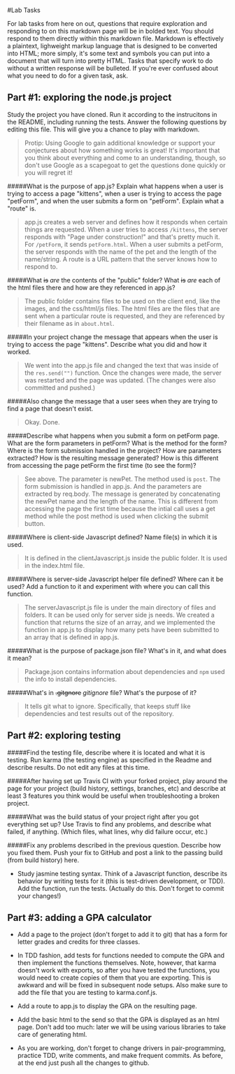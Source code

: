 #Lab Tasks

For lab tasks from here on out, questions that require exploration and responding to on this markdown page will be in bolded text. You should respond to them directly within this markdown file. Markdown is effectively a plaintext, lighweight markup language that is designed to be converted into HTML; more simply, it's some text and symbols you can put into a document that will turn into pretty HTML.
Tasks that specify work to do without a written response will be bulleted.
If you're ever confused about what you need to do for a given task, ask.

## Part #1: exploring the node.js project
Study the project you have cloned. Run it according to the instrucitons in the README, including running the tests. Answer the following questions by editing this file.  This will give you a chance to play with markdown.

> Protip: Using Google to gain additional knowledge or support your conjectures about how something works is great! It's important that you think about everything and come to an understanding, though, so don't use Google as a scapegoat to get the questions done quickly or you will regret it!

#####What is the purpose of app.js? Explain what happens when a user is trying to access a page "kittens", when a user is trying to access the page "petForm", and when the user submits a form on "petForm". Explain what a "route" is.

> app.js creates a web server and defines how it responds when certain things are requested. When a user tries to access
> `/kittens`, the server responds with "Page under construction!" and that's pretty much it. For `/petForm`, it sends
> `petForm.html`. When a user submits a petForm, the server responds with the name of the pet and the length of the name/string.
> A route is a URL pattern that the server knows how to respond to. 

#####What ~~is~~ *are* the contents of the "public" folder? What ~~is~~ *are* each of the html files there and how are they referenced in app.js?

> The public folder contains files to be used on the client end, like the images, and the css/html/js files. The html files are the files that are sent
> when a particular route is requested, and they are referenced by their filename as in `about.html`.

#####In your project change the message that appears when the user is trying to access the page "kittens". Describe what you did and how it worked.

> We went into the app.js file and changed the text that was inside of the `res.send("")` function. Once the changes were made, the server was restarted
> and the page was updated. (The changes were also committed and pushed.)

#####Also change the message that a user sees when they are trying to find a page that doesn't exist.

> Okay. Done.

#####Describe what happens when you submit a form on petForm page. What are the form parameters in petForm? What is the method for the form? Where is the form submission handled in the project? How are parameters extracted? How is the resulting message generated? How is this different from accessing the page petForm the first time (to see the form)?

> See above. The parameter is newPet. The method used is `post`. The form submission is handled in app.js. And the parameters are extracted by req.body. 
> The message is generated by concatenating the newPet name and the length of the name. This is different from accessing the page the first time because
> the intial call uses a get method while the post method is used when clicking the submit button.

#####Where is client-side Javascript defined? Name file(s) in which it is used.

> It is defined in the clientJavascript.js inside the public folder. It is used in the index.html file. 

#####Where is server-side Javascript helper file defined? Where can it be used? Add a function to it and experiment with where you can call this function.

> The serverJavascript.js file is under the main directory of files and folders. It can be used only for server side js needs. 
> We created a function that returns the size of an array, and we implemented the function in app.js to display how many pets have been submitted to an
> array that is defined in app.js.

#####What is the purpose of package.json file? What's in it, and what does it mean?

> Package.json contains information about dependencies and `npm` used the info to install dependencies. 

#####What's in ~~.gitgnore~~ *gitignore* file? What's the purpose of it?

> It tells git what to ignore. Specifically, that keeps stuff like dependencies and test results out of the repository.


## Part #2: exploring testing

#####Find the testing file, describe where it is located and what it is testing. Run karma (the testing engine) as specified in the Readme and describe results. Do not edit any files at this time.

#####After having set up Travis CI with your forked project, play around the page for your project (build history, settings, branches, etc) and describe at least 3 features you think would be useful when troubleshooting a broken project.

#####What was the build status of your project right after you got everything set up? Use Travis to find any problems, and describe what failed, if anything. (Which files, what lines, why did failure occur, etc.)

#####Fix any problems described in the previous question. Describe how you fixed them. Push your fix to GitHub and post a link to the passing build (from build history) here.

- Study jasmine testing syntax. Think of a Javascript function, describe its behavior by writing tests for it (this is test-driven development, or TDD). Add the function, run the tests. (Actually do this. Don't forget to commit your changes!)

## Part #3: adding a GPA calculator

- Add a page to the project (don't forget to add it to git) that has a form for letter grades and credits for three classes.

- In TDD fashion, add tests for functions needed to compute the GPA and then implement the functions themselves. Note, however, that karma doesn't work with exports, so after you have tested the functions, you would need to create copies of them that you are exporting. This is awkward and will be fixed in subsequent node setups. Also make sure to add the file that you are testing to karma.conf.js.

- Add a route to app.js to display the GPA on the resulting page.

- Add the basic html to the send so that the GPA is displayed as an html page. Don't add too much: later we will be using various libraries to take care of generating html.

- As you are working, don't forget to change drivers in pair-programming, practice TDD, write comments, and make frequent commits. As before, at the end just push all the changes to github.

